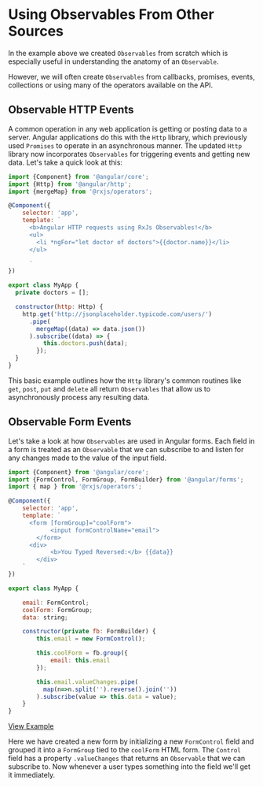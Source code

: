 # Using Observables From Other Sources

In the example above we created `Observables` from scratch which is especially useful in understanding the anatomy of an `Observable`.

However, we will often create `Observables` from callbacks, promises, events, collections or using many of the operators available on the API.

## Observable HTTP Events

A common operation in any web application is getting or posting data to a server. Angular applications do this with the `Http` library, which previously used `Promises` to operate in an asynchronous manner. The updated `Http` library now incorporates `Observables` for triggering events and getting new data. Let's take a quick look at this:

```javascript
import {Component} from '@angular/core';
import {Http} from '@angular/http';
import {mergeMap} from '@rxjs/operators';

@Component({
    selector: 'app',
    template: `
      <b>Angular HTTP requests using RxJs Observables!</b>
      <ul>
        <li *ngFor="let doctor of doctors">{{doctor.name}}</li>
      </ul>

      `
})

export class MyApp {
  private doctors = [];

  constructor(http: Http) {
    http.get('http://jsonplaceholder.typicode.com/users/')
      .pipe(
        mergeMap((data) => data.json())
      ).subscribe((data) => {
          this.doctors.push(data);
        });
  }
}
```

This basic example outlines how the `Http` library's common routines like `get`, `post`, `put` and `delete` all return `Observables` that allow us to asynchronously process any resulting data.

## Observable Form Events

Let's take a look at how `Observables` are used in Angular forms. Each field in a form is treated as an `Observable` that we can subscribe to and listen for any changes made to the value of the input field.

```javascript
import {Component} from '@angular/core';
import {FormControl, FormGroup, FormBuilder} from '@angular/forms';
import { map } from '@rxjs/operators';

@Component({
    selector: 'app',
    template: `
      <form [formGroup]="coolForm">
            <input formControlName="email">
        </form>
      <div>
            <b>You Typed Reversed:</b> {{data}}
        </div>
    `
})

export class MyApp {

    email: FormControl;
    coolForm: FormGroup;
    data: string;

    constructor(private fb: FormBuilder) {
        this.email = new FormControl();

        this.coolForm = fb.group({
            email: this.email
        });

        this.email.valueChanges.pipe(
          map(n=>n.split('').reverse().join(''))
        ).subscribe(value => this.data = value);
    }
}
```

[View Example](http://plnkr.co/edit/vCdjZM?p=preview)

Here we have created a new form by initializing a new `FormControl` field and grouped it into a `FormGroup` tied to the `coolForm` HTML form. The `Control` field has a property `.valueChanges` that returns an `Observable` that we can subscribe to. Now whenever a user types something into the field we'll get it immediately.

